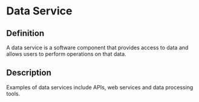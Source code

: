 # Data Service

## Definition

A data service is a software component that provides access to data and allows users to perform operations on that data.

## Description

Examples of data services include APIs, web services and data processing tools.



